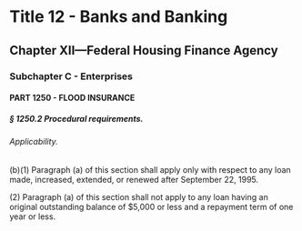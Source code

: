 
# Title 12 - Banks and Banking
## Chapter XII—Federal Housing Finance Agency
### Subchapter C - Enterprises
#### PART 1250 - FLOOD INSURANCE
##### § 1250.2 Procedural requirements.
###### Applicability.

(b)(1) Paragraph (a) of this section shall apply only with respect to any loan made, increased, extended, or renewed after September 22, 1995.

(2) Paragraph (a) of this section shall not apply to any loan having an original outstanding balance of $5,000 or less and a repayment term of one year or less.
